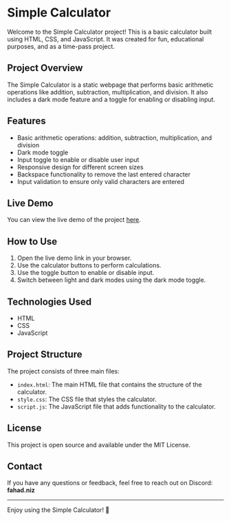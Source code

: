 # Simple Calculator

Welcome to the Simple Calculator project! This is a basic calculator built using HTML, CSS, and JavaScript. It was created for fun, educational purposes, and as a time-pass project.

## Project Overview

The Simple Calculator is a static webpage that performs basic arithmetic operations like addition, subtraction, multiplication, and division. It also includes a dark mode feature and a toggle for enabling or disabling input.

## Features

- Basic arithmetic operations: addition, subtraction, multiplication, and division
- Dark mode toggle
- Input toggle to enable or disable user input
- Responsive design for different screen sizes
- Backspace functionality to remove the last entered character
- Input validation to ensure only valid characters are entered

## Live Demo

You can view the live demo of the project [here](https://fahadniz.github.io/Simple-Calculator/).

## How to Use

1. Open the live demo link in your browser.
2. Use the calculator buttons to perform calculations.
3. Use the toggle button to enable or disable input.
4. Switch between light and dark modes using the dark mode toggle.

## Technologies Used

- HTML
- CSS
- JavaScript

## Project Structure

The project consists of three main files:

- `index.html`: The main HTML file that contains the structure of the calculator.
- `style.css`: The CSS file that styles the calculator.
- `script.js`: The JavaScript file that adds functionality to the calculator.

## License

This project is open source and available under the MIT License.

## Contact

If you have any questions or feedback, feel free to reach out on Discord: **fahad.niz**

---

Enjoy using the Simple Calculator! 🎉
